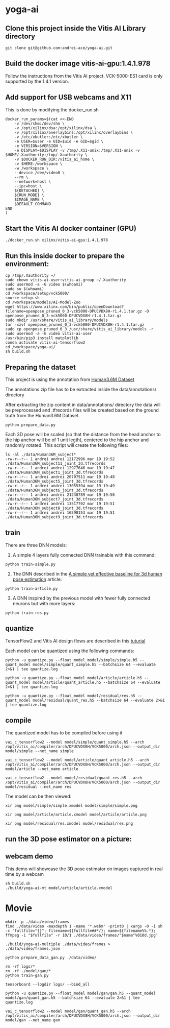 # yoga-ai

## Clone this project inside the Vitis AI Library directory
```console
git clone git@github.com:andrei-ace/yoga-ai.git
```

## Build the docker image vitis-ai-gpu:1.4.1.978 
Follow the instructions from the Vitis AI project. VCK-5000-ES1 card is only supported by the 1.4.1 version.


## Add support for USB webcams and X11 
This is done by modifying the docker_run.sh
```console
docker_run_params=$(cat <<-END
    -v /dev/shm:/dev/shm \
    -v /opt/xilinx/dsa:/opt/xilinx/dsa \
    -v /opt/xilinx/overlaybins:/opt/xilinx/overlaybins \
    -v /etc/xbutler:/etc/xbutler \
    -e USER=$user -e UID=$uid -e GID=$gid \
    -e VERSION=$VERSION \
    -e DISPLAY=$DISPLAY -v /tmp/.X11-unix:/tmp/.X11-unix -v $HOME/.Xauthority:/tmp/.Xauthority \
    -v $DOCKER_RUN_DIR:/vitis_ai_home \
    -v $HERE:/workspace \
    -w /workspace \
    --device /dev/video0 \
    --rm \
    --network=host \
    --ipc=host \
    ${DETACHED} \
    ${RUN_MODE} \
    $IMAGE_NAME \
    $DEFAULT_COMMAND
END
)
```
## Start the Vitis AI docker container (GPU)
```console
./docker_run.sh xilinx/vitis-ai-gpu:1.4.1.978
```
## Run this inside docker to prepare the environment:
```console
cp /tmp/.Xauthority ~/
sudo chown vitis-ai-user:vitis-ai-group ~/.Xauthority
sudo usermod -a -G video $(whoami)
sudo su $(whoami)
cd /workspace/setup/vck5000/
source setup.sh
cd /workspace/models/AI-Model-Zoo
wget https://www.xilinx.com/bin/public/openDownload?filename=openpose_pruned_0_3-vck5000-DPUCVDX8H-r1.4.1.tar.gz -O openpose_pruned_0_3-vck5000-DPUCVDX8H-r1.4.1.tar.gz
sudo mkdir /usr/share/vitis_ai_library/models
tar -xzvf openpose_pruned_0_3-vck5000-DPUCVDX8H-r1.4.1.tar.gz
sudo cp openpose_pruned_0_3 /usr/share/vitis_ai_library/models -r
sudo usermod -a -G video vitis-ai-user
/usr/bin/pip3 install matplotlib
conda activate vitis-ai-tensorflow2
cd /workspace/yoga-ai/
sh build.sh
```
## Preparing the dataset
This project is using the annotation from [Human3.6M Dataset](https://drive.google.com/file/d/1ztokDig-Ayi8EYipGE1lchg5XlAoLmwY/view?usp=sharing)

The annotations.zip file has to be extracted inside the data/annotations/ directory

After extracting the zip content in data/annotations/ directory the data will be preprocessed and .tfrecords files will be created based on the ground truth from the Human3.6M Dataset.
```console
python prepare_data.py
```
Each 3D pose will be scaled (so that the distance from the head anchor to the hip anchor will be of 1 unit legth), centered to the hip anchor and randomly rotated. 
This script will create the following files:
```
ls -al ./data/Human36M_subject*
-rw-r--r-- 1 andrei andrei 12172996 mar 19 19:52 ./data/Human36M_subject11_joint_3d.tfrecords
-rw-r--r-- 1 andrei andrei 12977646 mar 19 19:47 ./data/Human36M_subject1_joint_3d.tfrecords
-rw-r--r-- 1 andrei andrei 20707511 mar 19 19:48 ./data/Human36M_subject5_joint_3d.tfrecords
-rw-r--r-- 1 andrei andrei 13055394 mar 19 19:49 ./data/Human36M_subject6_joint_3d.tfrecords
-rw-r--r-- 1 andrei andrei 21238789 mar 19 19:50 ./data/Human36M_subject7_joint_3d.tfrecords
-rw-r--r-- 1 andrei andrei 13517702 mar 19 19:51 ./data/Human36M_subject8_joint_3d.tfrecords
-rw-r--r-- 1 andrei andrei 16598153 mar 19 19:51 ./data/Human36M_subject9_joint_3d.tfrecords
```
## train
There are three DNN models:

1. A simple 4 layers fully connected DNN trainable with this command:
```console
python train-simple.py
```
2. The DNN described in the [A simple yet effective baseline for 3d human pose estimation](https://arxiv.org/pdf/1705.03098.pdf) article:
```console
python train-article.py
```
3. A DNN inspired by the previous model with fewer fully connected neurons but with more layers:
```console
python train-res.py
```
## quantize
TensorFlow2 and Vitis AI design flows are described in this [tuturial](https://github.com/Xilinx/Vitis-AI-Tutorials/tree/master/Design_Tutorials/08-tf2_flow)

Each model can be quantized using the following commands:
```console
python -u quantize.py --float_model model/simple/simple.h5 --quant_model model/simple/quant_simple.h5 --batchsize 64 --evaluate 2>&1 | tee quantize.log
```
```console
python -u quantize.py --float_model model/article/article.h5 --quant_model model/article/quant_article.h5 --batchsize 64 --evaluate 2>&1 | tee quantize.log
```
```console
python -u quantize.py --float_model model/residual/res.h5 --quant_model model/residual/quant_res.h5 --batchsize 64 --evaluate 2>&1 | tee quantize.log
```

## compile
The quantized model has to be compiled before using it
```console
vai_c_tensorflow2 --model model/simple/quant_simple.h5 --arch /opt/vitis_ai/compiler/arch/DPUCVDX8H/VCK5000/arch.json --output_dir model/simple --net_name simple
```
```console
vai_c_tensorflow2 --model model/article/quant_article.h5 --arch /opt/vitis_ai/compiler/arch/DPUCVDX8H/VCK5000/arch.json --output_dir model/article --net_name article
```
```console
vai_c_tensorflow2 --model model/residual/quant_res.h5 --arch /opt/vitis_ai/compiler/arch/DPUCVDX8H/VCK5000/arch.json --output_dir model/residual --net_name res
```

The model can be then viewed:
```console
xir png model/simple/simple.xmodel model/simple/simple.png
```
```console
xir png model/article/article.xmodel model/article/article.png
```
```console
xir png model/residual/res.xmodel model/residual/res.png
```

## run the 3D pose estimator on a picture:

## webcam demo 
This demo will showcase the 3D pose estimator on images captured in real time by a webcam
```console
sh build.sh
./build/yoga-ai-mt model/article/article.xmodel
```
# Movie

```console
mkdir -p ./data/video/frames
find ./data/video -maxdepth 1 -name '*.webm' -print0 | xargs -0 -i sh -c 'fullfile="{}"; filename=${fullfile##*/}; name=${filename%%.*}; ffmpeg -i "$fullfile" -r 10/1 ./data/video/frames/"$name"%010d.jpg'
```
```console
./build/yoga-ai-multiple ./data/video/frames > ./data/video/frames.json
```
```console
python prepare_data_gan.py ./data/video/

rm -rf logs/*
rm -rf ./model/gan/*
python train-gan.py

tensorboard --logdir logs/ --bind_all

python -u quantize.py --float_model model/gan/gan.h5 --quant_model model/gan/quant_gan.h5 --batchsize 64 --evaluate 2>&1 | tee quantize.log

vai_c_tensorflow2 --model model/gan/quant_gan.h5 --arch /opt/vitis_ai/compiler/arch/DPUCVDX8H/VCK5000/arch.json --output_dir model/gan --net_name gan
```